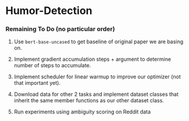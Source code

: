 # Humor-Detection

### Remaining To Do (no particular order)

1) Use `bert-base-uncased` to get baseline of original paper we are basing on.

2) Implement gradient accumulation steps + argument to determine number of steps to accumulate.
   
3) Implement scheduler for linear warmup to improve our optimizer (not that important yet).

4) Download data for other 2 tasks and implement dataset classes that inherit the same member functions as
our other dataset class.
   
5) Run experiments using ambiguity scoring on Reddit data